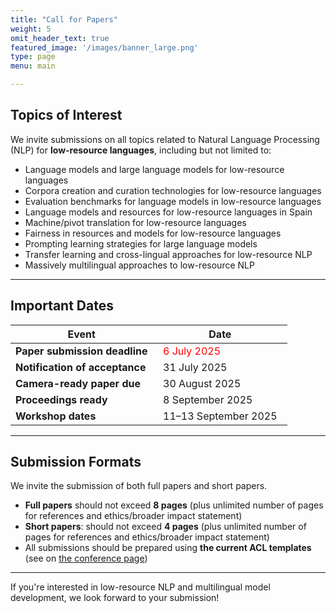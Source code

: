 ```yaml
---
title: "Call for Papers"
weight: 5
omit_header_text: true
featured_image: '/images/banner_large.png'
type: page
menu: main

---
```


## Topics of Interest

We invite submissions on all topics related to Natural Language Processing (NLP) for **low-resource languages**, including but not limited to:

- Language models and large language models for low-resource languages
- Corpora creation and curation technologies for low-resource languages
- Evaluation benchmarks for language models in low-resource languages
- Language models and resources for low-resource languages in Spain
- Machine/pivot translation for low-resource languages
- Fairness in resources and models for low-resource languages
- Prompting learning strategies for large language models
- Transfer learning and cross-lingual approaches for low-resource NLP
- Massively multilingual approaches to low-resource NLP

---

## Important Dates

| Event                                  | Date                        |
| -------------------------------------- | --------------------------- |
| **Paper submission deadline**          | &nbsp;&nbsp;<span style="color:red">6 July 2025</span>&nbsp;&nbsp; |
| **Notification of acceptance**         | &nbsp;&nbsp;31 July 2025&nbsp;&nbsp;         |
| **Camera-ready paper due**             | &nbsp;&nbsp;30 August 2025&nbsp;&nbsp;       |
| **Proceedings ready**                  | &nbsp;&nbsp;8 September 2025&nbsp;&nbsp;     |
| **Workshop dates**                     | &nbsp;&nbsp;11–13 September 2025&nbsp;&nbsp; |


---

## Submission Formats

We invite the submission of both full papers and short papers.

- **Full papers** should not exceed **8 pages** (plus unlimited number of pages for references and ethics/broader impact statement)
- **Short papers**: should not exceed **4 pages** (plus unlimited number of pages for references and ethics/broader impact statement)
- All submissions should be prepared using **the current ACL templates** (see on [the conference page](https://ranlp.org/ranlp2025/index.php/submissions))

---

If you're interested in low-resource NLP and multilingual model development, we look forward to your submission!
